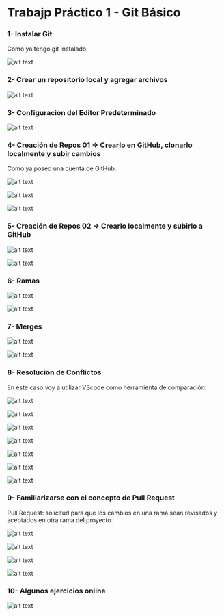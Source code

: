 # Trabajp Práctico 1 - Git Básico

### 1- Instalar Git
Como ya tengo git instalado:

![alt text](images/image.png)

### 2- Crear un repositorio local y agregar archivos

![alt text](images/image-1.png)

### 3- Configuración del Editor Predeterminado

![alt text](images/image-2.png)

### 4- Creación de Repos 01 -> Crearlo en GitHub, clonarlo localmente y subir cambios
Como ya poseo una cuenta de GitHub:

![alt text](images/image-3.png)

![alt text](images/image-4.png)

![alt text](images/image-5.png)

### 5- Creación de Repos 02 -> Crearlo localmente y subirlo a GitHub

![alt text](images/image-6.png)

![alt text](images/image-7.png)

### 6- Ramas

![alt text](images/image-8.png)

![alt text](images/image-9.png)

### 7- Merges

![alt text](images/image-10.png)

![alt text](images/image-11.png)

### 8- Resolución de Conflictos
En este caso voy a utilizar VScode como herramienta de comparación:

![alt text](images/image-12.png)

![alt text](images/image-13.png)

![alt text](images/image-14.png)

![alt text](images/image-15.png)

![alt text](images/image-16.png)

![alt text](images/image-17.png)

![alt text](images/image-18.png)

### 9- Familiarizarse con el concepto de Pull Request

Pull Request: solicitud para que los cambios en una rama sean revisados y aceptados en otra rama del proyecto.

![alt text](images/image-19.png)

![alt text](images/image-20.png)

![alt text](images/image-21.png)

![alt text](images/image-22.png)

### 10- Algunos ejercicios online

![alt text](images/image-23.png)
